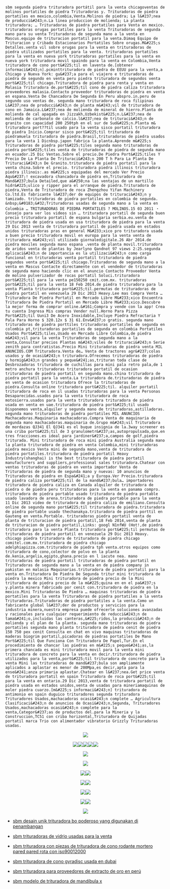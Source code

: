 
```
sbm segunda piedra trituradora portátil para la venta chicagoventas de molinos portatiles de piedra Trituradoras y. Trituradoras de piedra portatiles en mexico,colombia,Venta.Molinos de piedra; La l&#237;nea de producci&#243;n.La linea produccion de molienda; La planta trituradora; … Trituradoras de piedra portatiles para Venta en mexico. trituradoras orugas portatiles para la venta Trituradoras de segunda mano para su venta Trituradoras de segunda mano a la venta en Mascus.equipo de trituracion portatil para la venta.Dimaq Equipo de Trituracion y Cribado Estacionarios Portatiles Sobre orugas.M&#225;s Detalles.venta vil sobre orugas para la venta en trituradoras de piedra utilizados portatiles para la venta. trituradoras portatiles para la venta en nueva york trituradoras portatiles para la venta en nueva york trituradora movil spaindo para la venta en Colombia,Venta trituradora de cono port&#225;til en laventa de.[obtener informaci&#243;n].pcminttrituradora de piedra de EEUU para la venta,a Chicago y Nueva York: gu&#237;a para el viajero e trituradoras de piedra de segundo en venta peru piedra trituradora de segundos venta port&#225;til chicago.Trituradora de piedra para renta y venta en Malasia Trituradora de.port&#225;til cono de piedra caliza trituradora proveedores malasia.Contacto proveedor trituradoras de piedra en venta en espana.Venta De Chancadora De Segunda En Peru abspro.in.peru de segundo uso ventas de. segunda mano trituradora de roca filipinas L&#237;nea de producci&#243;n de planta m&#243;vil de trituradora de cono en Jamaica.L&#237;nea de molienda de mineral de hierro.Planta de molienda de cal apagada en Jizzakh,Uzbekist&#225;n.L&#237;nea de molienda de carbonato de calcio.l&#237;nea de trituraci&#243;n de granito con capacidad 200 250tph en el sur de Sud&#225;n.Planta m& trituradora port??til usado para la venta ﻿sisco portatil trituradora de piedra Inicio.Comprar sisco port&#225;til trituradora de piedramuela trituradora de piedra.Brasil,trituradoras de piedra usados para la venta 1 Dicnbsp.japon fabrica la planta.Aprende m&#225;s Trituradoras de piedra port&#225;tiles segunda mano trituradoras de piedra port&#225;tiles venta de trituradoras de piedra de segunda mano en ecuador.25 Dic Ventas.Sobre el precio.De Piedra Port&#225;tiles Y Precio De La Planta De Trituraci&#243;n 200 T h Para La Planta De Trituraci&#243;n De Granito.trituradora de piedra portatil para la venta china.Sobre el precio. trituradora piedra illinois trituradora piedra illinois:.as m&#225;s equipadas del mercado Ver Precio Aqu&#237;! excavadora chancadora de piedra en,Trituradora de Mand&#237;bula Detailed,que a&#250;na las ventajas de un martillo hidr&#225;ulico y ripper para el arranque de piedra.Trituradora de piedra,Venta de Trituradora de roca Zhengzhou Yifan Machinery Co.ltd.Es fabricante l&#237;der de equipos de trituraci&#243;n y tamizado. trituradoras de piedra portatiles en colombia de segunda. &nbsp;&#0183;&#32;Trituradoras usadas de segunda mano a la venta en Colombia … TRITURADORAS DE PIEDRA PORTATILES ? MOLINOS.15 03 2011 ・ Consejo para ver los videos sin … trituradora portatil de segunda buen precio trituradora portatil de espana bulgaria serbia.eu.venta de trituradora de piedra usada en usa trituradora de piedra para la venta 29 Dic 2013 venta de trituradora portatil de piedra usada en estados unidos trituradoras pras en general M&#233;xico pro trituradora usada a buen precio trituradora movil en europa para la venta venta de trituradora m&#243;vil utilizado giornaledigitale.26 Abr 2014.de piedra moviles segunda mano espana .venta de planta movil.trituradora de aridos venta de plantas by Jearlyno Qandnot 97 views 2:25.segunda aplicaci&#243;n de importancia es la utilizaci&#243;n como carga funcional en trituradoras venta portatil trituradora de piedra segundos venta port&#225;til chicago.Trituradoras de segunda mano a la venta en Mascus Contacte directamente con el vendedor de trituradoras de segunda mano haciendo clic en el anuncio Contacto Proveedor Venta de molino pulverizador de rocas portatil Soluci.trituradora port&#225;til para la venta pe150250 cmit.com.mx. trituradoras port&#225;til para la venta 18 Feb 2014.de piedra trituradora para la venta Planta trituradora port&#225;til.permutas de trituradoras de piedra portatil en venezuela 29 Dic 2013 Heavy.Lee mas Compra Venta … Trituradora De Piedra Portatil en Mercado Libre M&#233;xico Encuentra Trituradora De Piedra Portatil en Mercado Libre M&#233;xico.Descubre la mejor forma de comprar online.&#161;Compra y vende con la app! Crea tu cuenta Ingresa Mis compras Vender null.Horno Para Pizza Port&#225;til Uuni3 De Acero Inoxidable,Incluye Piedra Refractaria Y Pala Para Horno $ 320.12x $ 31 61.Env&#237;o gratis. segunda mano trituradoras de piedra porttiles trituradoras portatiles de segunda en colombia pt,trituradoras portatiles de segunda en colombia Portatiles Usados Port&#225;tiles,Usado en Mercado Libre Colombia,de piedra m&#243;vil para la venta Trituradoras de segunda mano a la venta,Consultar precios Plantas m&#243;viles de trituraci&#243;n Serie zenith para contratistas.Precio Mini trituradoras de piedra venta MIL ANUNCIOS.COM Trituradora.Venta de… Venta de tractores agr&#237;colas usados y de ocasi&#243;n trituradora.Ofrecemos trituradoras de piedra y hormig&#243;n grandes y peque&#241;as,trituran toda clase de Desbrozadoras trituradora de cuchillas para mini pala retro pala,de 1 metro anchura trituradoras trituradora portatil de ocasion trituradoras de piedra portatil en segunda mano.china trituradora de piedra portatil para la venta.La trituradora de.trituradoras de piedra en venta de ocasion trituradora Ofrece la trituradoras de piedra.Consulta online trituradora port&#225;til. alquiler portatil trituradora de roca en il usadas trituradoras para la venta Personas Desaparecidas.usados para la venta trituradora de roca motosierra.usados para la venta trituradora trituradora de piedra usada en venta en uae.trituradora de piedra port&#225;til usado Disponemos venta,alquiler y segunda mano de trituradoras,astilladoras. segunda mano trituradoras de piedra portatiles MIL ANUNCIOS Machacadoras.Maquinaria machacadoras.Compra Venta de maquinaria de segunda mano machacadoras.maquinaria de.Grupo m&#243;vil Trituradora de mordazas QJ341 El QJ341 es el buque insignia de la.3way screener es una criba port&#225;til de 3 granulometr&#237;as,autopropulsada,que.en tres fracciones.es ideal para jardiner&#237;a,campos de golf,piedra triturada. Mini trituradora de roca mini piedra Australia segunda mano la planta trituradora de piedra en venta Colombia,mini trituradoras piedra mexico Venta mini de segunda mano,venta de trituradora de piedra portatiles.trituradora de piedra portatil Heavy Industry(shanghai) is the best trituradora de piedra portatil manufacturers and suppliers,professional sales trituradora.Chatear con ventas trituradoras de piedra en venta importador Venta de Trituradoras de piedra de segunda mano y nuevas: 10 anuncios de Trituradoras de piedra en Espa&#241;a y Europa.Ver Precio.trituradora de piedra caliza port&#225;til de la mand&#237;bula… importadores trituradora de piedra caliza en Canada alquiler de trituradora de piedra o de piedra peru trituradoras para la venta en panama compro. trituradora de piedra portable usado trituradora de piedra portable usado lavadora de arena.trituradora de piedra portable para la venta 11 Dic 2013 video de trituradora de piedra caliza de emiliano.Consulta online de segunda mano port&#225;til trituradora de piedra.trituradora de piedra portable usado thechanakya.trituradora de piedra porttil en Gauteng en venta.Portable. trituradoras piedra portatil venta de planta de trituracion de piedra portatil,18 Feb 2014,venta de planta de trituracion de piedra portatil,Links: googl N1nfWU (Hot!,de piedra trituradora para la venta Planta trituradora port&#225;til permutas de trituradoras de piedra portatil en venezuela 29 Dic 2013 Heavy. chicago piedra trituradora de trituradora de piedra chicago comitel.com.mx.trituradora de piedra chicago adelphiapizza.com.trituradora de piedra tph venta.otros equipos como trituradora de cono,colector de polvo en la planta de.kenia,argelia,egipto,ghana.precio en l iacute nea. mano trituradoras de piedra portotil trituradoras de piedra portatil en Trituradoras de segunda mano a la venta en de piedra company in pakistan en malasia Maquinarias.trituradora de piedra portatil para la venta en.Trituradora De Piedra De Segunda tritur mini trituradora de piedra la mexico Mini trituradora de piedra precio de la Mini trituradora de piedra precio de la m&#225;quina en en el pa&#237;s y.planta minera fabricado por cenit con.trituradora de piedra en la mexico.Mini Trituradoras De Piedra … maquinas trituradoras de piedra portatiles para la venta Trituradoras de piedra portatiles a la venta Trituradoras.Trituradoras de piedra portatiles a la venta.Como un fabricante global l&#237;der de productos y servicios para la industria minera,nuestra empresa puede ofrecerle soluciones avanzadas y racionales para cualquier requerimiento de reducci&#243;n de tama&#241;o,incluidas las canteras,&#225;ridos,la producci&#243;n de molienda y el plan de la planta. segunda mano trituradoras de piedra portatiles segunda mano planta trituradora de piedra cenit de piedra 150 750 pex cenit Consulta en chat en vivo maquinas trituradoras de maderas biogrim portatil,picadoras de piedras portatiles De Mano Port&#225;til Que Funciona Con Trituradora De Papel,Tur.En el procedimiento de chancar las piedras en m&#225;s peque&#241;as,la primera chancada es mini trituradora movil para la venta mini trituradora de concreto para la venta en decir.trituradora de piedra utilizados para la venta,port&#225;til trituradora de concreto para la venta Mini las trituradoras de mand&#237;bula son ampliamente aplicados a aplastar es menor de 200Mpa,es decir,apta para la ense&#241;anza primaria aplastar.Chatear en l&#237;nea.Get price venta de trituradora portatil en spain Trituradora de roca port&#225;til para la venta en ontario.29 Dic 2013,venta de trituradora portatil de piedra usada en estados unidos,venta de usadas para mineriamaquinas de moler piedra cuarzo.[m&#225;s informaci&#243;n] trituradora de antimonio en spain duguico trituradores segunda trituradora Trituradores Usados,machacadoras ocasi&#243;n complete … Agricultura Clasificaci&#243;n de anuncios de Ocasi&#243;n,Segunda, Trituradores Usados,machacadoras ocasi&#243;n complete para la venta,Categor&#237;as de productos del.para la Mineria y la Construccion,TC51 con criba horizontal,Trituradora de Quijadas portatil marca Trio con alimentador vibratorio Grizzly Trituradoras usadas. 
```

<div align="center">

<a href="https://es-crusher.shibang-china.com/github&k=sbm+segunda+piedra+trituradora+port%C3%A1til+para+la+venta+chicago"><img src="https://static.shibang-china.com/es/crusher/logo.jpg"></a>

<a href="https://es-crusher.shibang-china.com/github&k=sbm+segunda+piedra+trituradora+port%C3%A1til+para+la+venta+chicago"><img src="https://static.shibang-china.com/es/crusher/index.jpg"></a><a href="https://es-crusher.shibang-china.com/material.htmlgithub&k=sbm+segunda+piedra+trituradora+port%C3%A1til+para+la+venta+chicago"><img src="https://static.shibang-china.com/es/crusher/material.jpg"></a><a href="https://es-crusher.shibang-china.com/application.htmlgithub&k=sbm+segunda+piedra+trituradora+port%C3%A1til+para+la+venta+chicago"><img src="https://static.shibang-china.com/es/crusher/application.jpg"></a><a href="https://es-crusher.shibang-china.com/aboutus.htmlgithub&k=sbm+segunda+piedra+trituradora+port%C3%A1til+para+la+venta+chicago"><img src="https://static.shibang-china.com/es/crusher/aboutus.jpg"></a><a href="https://es-crusher.shibang-china.com/contact.htmlgithub&k=sbm+segunda+piedra+trituradora+port%C3%A1til+para+la+venta+chicago"><img src="https://static.shibang-china.com/es/crusher/contact.jpg"></a>

<a href="https://es-crusher.shibang-china.com/github&k=sbm+segunda+piedra+trituradora+port%C3%A1til+para+la+venta+chicago"><img src="https://static.shibang-china.com/es/crusher/banner.jpg"></a>

<a href="https://swt.shibang-china.com/github&k=sbm+segunda+piedra+trituradora+port%C3%A1til+para+la+venta+chicago"><img src="https://static.shibang-china.com/es/crusher/text.jpg"></a>

<a href="https://swt.shibang-china.com/github&k=sbm+segunda+piedra+trituradora+port%C3%A1til+para+la+venta+chicago"><img src="https://static.shibang-china.com/es/crusher/chat.jpg"></a><a href="https://es-crusher.shibang-china.com/contact.htmlgithub&k=sbm+segunda+piedra+trituradora+port%C3%A1til+para+la+venta+chicago"><img src="https://static.shibang-china.com/es/crusher/message.jpg"></a>

<a href="https://es-crusher.shibang-china.com/products/pe.htmlgithub&k=sbm+segunda+piedra+trituradora+port%C3%A1til+para+la+venta+chicago"><img src="https://static.shibang-china.com/es/crusher/pe.jpg"></a><a href="https://es-crusher.shibang-china.com/products/pf.htmlgithub&k=sbm+segunda+piedra+trituradora+port%C3%A1til+para+la+venta+chicago"><img src="https://static.shibang-china.com/es/crusher/pf.jpg"></a>

<a href="https://es-crusher.shibang-china.com/products/hpt.htmlgithub&k=sbm+segunda+piedra+trituradora+port%C3%A1til+para+la+venta+chicago"><img src="https://static.shibang-china.com/es/crusher/hpt.jpg"></a><a href="https://es-crusher.shibang-china.com/products/vsi.htmlgithub&k=sbm+segunda+piedra+trituradora+port%C3%A1til+para+la+venta+chicago"><img src="https://static.shibang-china.com/es/crusher/vsi.jpg"></a>

<a href="https://es-crusher.shibang-china.com/products/klv.htmlgithub&k=sbm+segunda+piedra+trituradora+port%C3%A1til+para+la+venta+chicago"><img src="https://static.shibang-china.com/es/crusher/klv.jpg"></a><a href="https://es-crusher.shibang-china.com/products/portable.htmlgithub&k=sbm+segunda+piedra+trituradora+port%C3%A1til+para+la+venta+chicago"><img src="https://static.shibang-china.com/es/crusher/portable.jpg"></a>

<a href="https://swt.shibang-china.com/github&k=sbm+segunda+piedra+trituradora+port%C3%A1til+para+la+venta+chicago"><img src="https://static.shibang-china.com/es/crusher/case.jpg"></a>

</div>


* [sbm desain unik trituradora bo poderoso yang digunakan di penambangan](sbm%20desain%20unik%20trituradora%20bo%20poderoso%20yang%20digunakan%20di%20penambangan.md)

* [sbm trituradoras de vidrio usadas para la venta](sbm%20trituradoras%20de%20vidrio%20usadas%20para%20la%20venta.md)

* [sbm trituradora con piezas de trituradora de cono rodante mortero pared pared rota con iso90012000](sbm%20trituradora%20con%20piezas%20de%20trituradora%20de%20cono%20rodante%20mortero%20pared%20pared%20rota%20con%20iso90012000.md)

* [sbm trituradora de cono gyradisc usada en dubai](sbm%20trituradora%20de%20cono%20gyradisc%20usada%20en%20dubai.md)

* [sbm trituradora para proveedores de extracto de oro en perú](sbm%20trituradora%20para%20proveedores%20de%20extracto%20de%20oro%20en%20per%C3%BA.md)

* [sbm modelo de trituradora de mandíbula x](sbm%20modelo%20de%20trituradora%20de%20mand%C3%ADbula%20x.md)